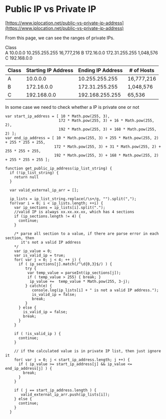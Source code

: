 # Public IP vs Private IP
[https://www.iplocation.net/public-vs-private-ip-address](https://www.iplocation.net/public-vs-private-ip-address)

From this page, we can see the ranges of private IPs.


Class			
A	10.0.0.0	10.255.255.255	16,777,216
B	172.16.0.0	172.31.255.255	1,048,576
C	192.168.0.0

| Class| Starting IP Address | Ending IP Address | # of Hosts |
| -----| ------------------- |-------------------|------------|
|   A  |   10.0.0.0			 |  10.255.255.255	 | 16,777,216 |
|   B  |   172.16.0.0		 |  172.31.255.255	 | 1,048,576  |
|   C  |   192.168.0.0		 |  192.168.255.255	 | 65,536	  |

In some case we need to check whether a IP is private one or not
```
var start_ip_address = [ 10 * Math.pow(255, 3),
                        172 * Math.pow(255, 3) + 16 * Math.pow(255, 2),
                        192 * Math.pow(255, 3) + 168 * Math.pow(255, 2) ];
var end_ip_address = [ 10 * Math.pow(255, 3) + 255 * Math.pow(255, 2) + 255 * 255 + 255,
                      172 * Math.pow(255, 3) + 31 * Math.pow(255, 2) + 255 * 255 + 255,
                      192 * Math.pow(255, 3) + 168 * Math.pow(255, 2) + 255 * 255 + 255 ];
                        
function get_public_ip_address(ip_list_string) {
  if (!ip_list_string) {
    return null
  }

  var valid_external_ip_arr = [];

  ip_lists = ip_list_string.replace(/\s+/g, "").split(",");
  for(var i = 0; i < ip_lists.length; ++i) {
    var ip_sections = ip_lists[i].split(".");
    //valid IP is always xx.xx.xx.xx, which has 4 sections
    if (ip_sections.length != 4) {
      continue;
    }

    /* parse all section to a value, if there are parse error in each section, then
       it's not a valid IP address
    */
    var ip_value = 0;
    var is_valid_ip = true;
    for( var j = 0; j < 4; ++ j) {
      if ( ip_sections[j].match(/^\d{0,3}$/) ) {
         try {
          var temp_value = parseInt(ip_sections[j]);
          if ( temp_value > 255) { break; }
           ip_value +=  temp_value * Math.pow(255, 3-j);
         } catch(e) {
            console.log(ip_lists[i] + " is not a valid IP address.");
            is_valid_ip = false;
            break;
         }
      } else {
        is_valid_ip = false;
        break;
      }
    }

    if ( !is_valid_ip ) {
      continue;
    }

    // if the calculated value is in private IP list, then just ignore it
    for( var j = 0; j < start_ip_address.length; j ++) {
      if ( ip_value >= start_ip_address[j] && ip_value <= end_ip_address[j] ) {
        break;
      }
    }

    if ( j == start_ip_address.length ) {
       valid_external_ip_arr.push(ip_lists[i]);
    } else {
      continue;
    }
  }
```